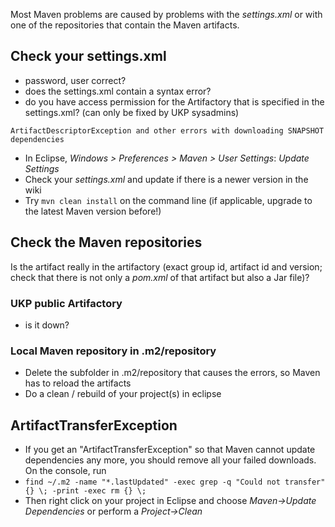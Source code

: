 Most Maven problems are caused by problems with the _settings.xml_ or with one of the repositories that contain the Maven artifacts.

## Check your settings.xml ##
  * password, user correct?
  * does the settings.xml contain a syntax error?
  * do you have access permission for the Artifactory that is specified in the settings.xml? (can only be fixed by UKP sysadmins)

`ArtifactDescriptorException and other errors with downloading SNAPSHOT dependencies`

  * In Eclipse, _Windows > Preferences > Maven > User Settings_:  _Update Settings_
  * Check your _settings.xml_ and update if there is a newer version in the wiki
  * Try `mvn clean install` on the command line (if applicable, upgrade to the latest Maven version before!)

## Check the Maven repositories ##

Is the artifact really in the artifactory (exact group id, artifact id and version; check that there is not only a _pom.xml_ of that artifact but also a Jar file)?

### UKP public Artifactory ###
  * is it down?
### Local Maven repository in .m2/repository ###
  * Delete the subfolder in .m2/repository that causes the errors, so Maven has to reload the artifacts
  * Do a clean / rebuild of your project(s) in eclipse


## ArtifactTransferException ##
  * If you get an "ArtifactTransferException" so that Maven cannot update dependencies any more, you should remove all your failed downloads. On the console, run
  * `find ~/.m2 -name "*.lastUpdated" -exec grep -q "Could not transfer" {} \; -print -exec rm {} \;`
  * Then right click on your project in Eclipse and choose _Maven->Update Dependencies_  or perform a _Project->Clean_